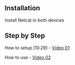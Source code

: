 
## Installation

Install Netcat in both devices


    
## Step by Step

How to setup [10:29] - [Video 01](https://www.youtube.com/watch?v=rdgv-EqyeAU)

How to use - [Video 02](https://www.youtube.com/watch?v=r_VE_wXB5mk)

